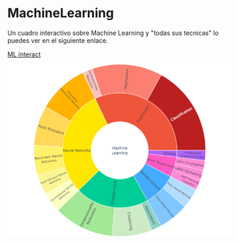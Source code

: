 # MachineLearning

Un cuadro interactivo sobre Machine Learning y "todas sus tecnicas" lo puedes ver en el siguiente enlace.

<a href="[https://www.ejemplo.com](https://chart-studio.plotly.com/~SolClover/40.embed)" target="_blank"> ML interact 
</a>

![Machine Learning](/imagenes/machinelearning.png)
